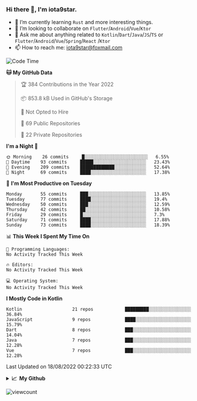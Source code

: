 ### Hi there 👋, I'm iota9star.

- 🌱 I’m currently learning `Rust` and more interesting things.
- 👯 I’m looking to collaborate on `Flutter`/`Android`/`Vue`/`Ktor`
- 💬 Ask me about anything related to `Kotlin`/`Dart`/`Java`/`JS`/`TS` or `Flutter`/`Android`/`Vue`/`Spring`/`React`
  /`Ktor`
- 📫 How to reach me: [iota9star@foxmail.com](iota9star@foxmail.com)



<!--START_SECTION:waka-->
![Code Time](http://img.shields.io/badge/Code%20Time-3%2C090%20hrs%2054%20mins-blue)

**🐱 My GitHub Data** 

> 🏆 384 Contributions in the Year 2022
 > 
> 📦 853.8 kB Used in GitHub's Storage 
 > 
> 🚫 Not Opted to Hire
 > 
> 📜 69 Public Repositories 
 > 
> 🔑 22 Private Repositories  
 > 
**I'm a Night 🦉** 

```text
🌞 Morning    26 commits     █░░░░░░░░░░░░░░░░░░░░░░░░   6.55% 
🌆 Daytime    93 commits     █████░░░░░░░░░░░░░░░░░░░░   23.43% 
🌃 Evening    209 commits    █████████████░░░░░░░░░░░░   52.64% 
🌙 Night      69 commits     ████░░░░░░░░░░░░░░░░░░░░░   17.38%

```
📅 **I'm Most Productive on Tuesday** 

```text
Monday       55 commits     ███░░░░░░░░░░░░░░░░░░░░░░   13.85% 
Tuesday      77 commits     ████░░░░░░░░░░░░░░░░░░░░░   19.4% 
Wednesday    50 commits     ███░░░░░░░░░░░░░░░░░░░░░░   12.59% 
Thursday     42 commits     ██░░░░░░░░░░░░░░░░░░░░░░░   10.58% 
Friday       29 commits     █░░░░░░░░░░░░░░░░░░░░░░░░   7.3% 
Saturday     71 commits     ████░░░░░░░░░░░░░░░░░░░░░   17.88% 
Sunday       73 commits     ████░░░░░░░░░░░░░░░░░░░░░   18.39%

```


📊 **This Week I Spent My Time On** 

```text
💬 Programming Languages: 
No Activity Tracked This Week

🔥 Editors: 
No Activity Tracked This Week

💻 Operating System: 
No Activity Tracked This Week

```

**I Mostly Code in Kotlin** 

```text
Kotlin                   21 repos            █████████░░░░░░░░░░░░░░░░   36.84% 
JavaScript               9 repos             ████░░░░░░░░░░░░░░░░░░░░░   15.79% 
Dart                     8 repos             ███░░░░░░░░░░░░░░░░░░░░░░   14.04% 
Java                     7 repos             ███░░░░░░░░░░░░░░░░░░░░░░   12.28% 
Vue                      7 repos             ███░░░░░░░░░░░░░░░░░░░░░░   12.28%

```



 Last Updated on 18/08/2022 00:22:33 UTC
<!--END_SECTION:waka-->

<details>
  <summary><b>📈&nbsp;&nbsp;My Github</b></summary>
  <br>
  <img src='https://github-profile-trophy.vercel.app/?username=iota9star'>
  <img src='https://bad-apple-github-readme.vercel.app/api?show_bg=1&username=iota9star&hide_title=true'>
  <img src='http://cr-skills-chart-widget.azurewebsites.net/api/api?username=iota9star'>
</details>


![viewcount](https://count.getloli.com/get/@iota9star?theme=rule34)
